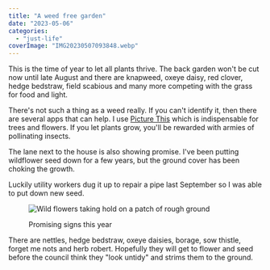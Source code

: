 ```yaml
---
title: "A weed free garden"
date: "2023-05-06"
categories: 
  - "just-life"
coverImage: "IMG20230507093848.webp"
---
```


This is the time of year to let all plants thrive. The back garden won't be cut now until late August and there are knapweed, oxeye daisy, red clover, hedge bedstraw, field scabious and many more competing with the grass for food and light.

There's not such a thing as a weed really. If you can't identify it, then there are several apps that can help. I use [Picture This](https://www.picturethisai.com/) which is indispensable for trees and flowers. If you let plants grow, you'll be rewarded with armies of pollinating insects.

The lane next to the house is also showing promise. I've been putting wildflower seed down for a few years, but the ground cover has been choking the growth.

Luckily utility workers dug it up to repair a pipe last September so I was able to put down new seed.

<figure>

![Wild flowers taking hold on a patch of rough ground](images/IMG20230507113915-1024x768.webp)

<figcaption>

Promising signs this year

</figcaption>

</figure>

There are nettles, hedge bedstraw, oxeye daisies, borage, sow thistle, forget me nots and herb robert. Hopefully they will get to flower and seed before the council think they "look untidy" and strims them to the ground.
